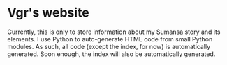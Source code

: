 # Vgr's website

Currently, this is only to store information about my Sumansa story and its elements. I use Python to auto-generate HTML code
from small Python modules. As such, all code (except the index, for now) is automatically generated. Soon enough, the index
will also be automatically generated.
